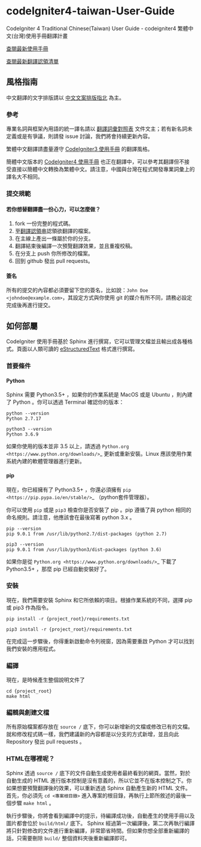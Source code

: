 # codeIgniter4-taiwan-User-Guide
CodeIgniter 4 Traditional Chinese(Taiwan) User Guide - codeigniter4 繁體中文(台灣)使用手冊翻譯計畫

[查閱最新使用手冊](https://monkenwu.github.io/codeIgniter4-taiwan-User-Guide/)

[查閱最新翻譯認領清單](https://github.com/monkenWu/codeIgniter4-taiwan-User-Guide/wiki/%E7%BF%BB%E8%AD%AF%E8%AA%8D%E9%A0%98%E6%B8%85%E5%96%AE)


## 風格指南
中文翻譯的文字排版請以 [中文文案排版指北](https://github.com/sparanoid/chinese-copywriting-guidelines) 為主。

### 參考

專業名詞與框架內用語的統一譯名請以 [翻譯詞彙對照表](https://hackmd.io/@monkenWu/rkdtL9f_8) 文件文主；若有新名詞未定義或是有爭議，則請發 issue 討論，我們將會持續更新內容。

繁體中文翻譯請盡量遵守 [CodeIgniter3 使用手冊](https://codeigniter.org.tw/userguide3/) 的翻譯風格。

簡體中文版本的 [CodeIgniter4 使用手冊](https://github.com/CodeIgniter-Chinese/codeigniter4-user-guide) 也正在翻譯中，可以參考其翻譯但不接受直接以簡體中文轉換為繁體中文。請注意，中國與台灣在程式開發專業詞彙上的譯名大不相同。

### 提交規範

#### 若你想替翻譯盡一份心力，可以怎麼做？
1. fork 一份完整的程式碼。
2. 至[翻譯認領串](https://github.com/monkenWu/codeIgniter4-taiwan-User-Guide/issues/1)認領欲翻譯的檔案。
3. 在主線上產出一條屬於你的分支。
4. 翻譯結束後編譯一次預覽翻譯效果，並且重複校稿。
5. 在分支上 push 你所修改的檔案。
6. 回到 github 發出 pull requests。

#### 簽名
所有的提交的內容都必須要留下您的簽名，比如說：``John Doe <johndoe@example.com>``，其設定方式與你使用 git 的媒介有所不同，請務必設定完成後再進行提交。

## 如何部屬
CodeIgniter 使用手冊基於 Sphinx 進行撰寫，它可以管理文檔並且輸出成各種格式。頁面以人類可讀的 [eStructuredText](http://sphinx.pocoo.org/rest.html)
格式進行撰寫。

### 首要條件

#### Python

Sphinx 需要 Python3.5+ ，如果你的作業系統是 MacOS 或是 Ubuntu ，則內建了 Python 。你可以透過 Terminal 確認你的版本：

```
python --version
Python 2.7.17

python3 --version
Python 3.6.9
```

如果你使用的版本並非 3.5 以上，請透過 `Python.org <https://www.python.org/downloads/>`_ 更新或重新安裝。Linux 應該使用作業系統內建的軟體管理器進行更新。

#### pip

現在，你已經擁有了 Python3.5+ ，你還必須擁有 
`pip <https://pip.pypa.io/en/stable/>`_ （python套件管理器）。

你可以使用 ``pip`` 或是 ``pip3`` 檢查你是否安裝了 pip 。pip 遵循了與 python 相同的命名規則。請注意，他應該會在最後寫著 python 3.x 。

```
pip --version
pip 9.0.1 from /usr/lib/python2.7/dist-packages (python 2.7)

pip3 --version
pip 9.0.1 from /usr/lib/python3/dist-packages (python 3.6)
```

如果你是從 `Python.org <https://www.python.org/downloads/>`_ 下載了 Python3.5+ ，那麼 pip 已經自動安裝好了。

### 安裝

現在，我們需要安裝 Sphinx 和它所依賴的項目。根據作業系統的不同，選擇 pip 或 pip3 作為指令。

```
pip install -r {project_root}/requirements.txt

pip3 install -r {project_root}/requirements.txt
```

在完成這一步驟後，你得重新啟動命令列視窗，因為需要重啟 Python 才可以找到我們安裝的應用程式。

### 編譯

現在，是時候產生整個說明文件了

```
cd {project_root}
make html
```

### 編輯與創建文檔
所有原始檔案都存放在 ``source /`` 底下，你可以新增新的文檔或修改已有的文檔。就和修改程式碼一樣，我們建議新的內容都是以分支的方式新增，並且向此 Repository 發出  pull requests 。

### HTML在哪裡呢？
Sphinx 透過 ``source /`` 底下的文件自動生成使用者最終看到的網頁。當然，對於自動生成的 HTML 進行版本控制是沒有意義的，所以它並不在版本控制之下。你如果想要預覽翻譯後的效果，可以重新透過 Sphinx 自動產生新的 HTML 文件。首先，你必須先 `` cd <專案根目錄> ``  進入專案的根目錄，再執行上節所敘述的最後一個步驟  ``make html`` 。

執行步驟後，你將會看到編譯中的提示，待編譯成功後，自動產生的使用手冊以及圖片都會位於 ``build/html/`` 底下。 Sphinx 經過第一次編譯後，第二次再執行編譯將只針對修改的文件進行重新編譯，非常節省時間。但如果你想全部重新編譯的話，只需要刪除 ``build/`` 整個資料夾後重新編譯即可。